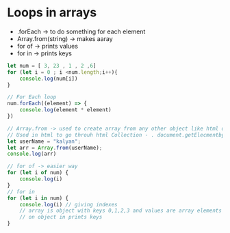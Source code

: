 # Loops in arrays

- .forEach -> to do something for each element
- Array.from(string) -> makes aaray
- for of  -> prints values
- for in -> prints keys
```js
let num = [ 3, 23 , 1 , 2 ,6]
for (let i = 0 ; i <num.length;i++){
    console.log(num[i])
}

// For Each loop
num.forEach((element) => {
    console.log(element * element)
})

// Array.from -> used to create array from any other object like html object
// Used in html to go throuh html Collection - . document.getElecmentbyCLassName("input")
let userName = "kalyan";
let arr = Array.from(userName);
console.log(arr)

// for of -> easier way
for (let i of num) {
    console.log(i)
}
// for in
for (let i in num) {
    console.log(i) // giving indexes
    // array is object with keys 0,1,2,3 and values are array elements
    // on object in prints keys
}
```
